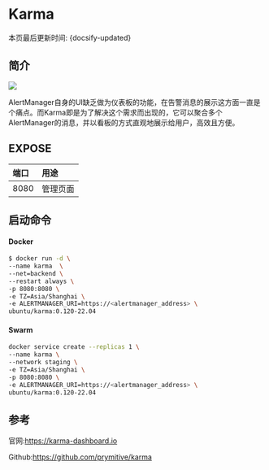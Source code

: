 # Karma

本页最后更新时间: {docsify-updated}

## 简介

![](karma.png)

AlertManager自身的UI缺乏做为仪表板的功能，在告警消息的展示这方面一直是个痛点。而Karma即是为了解决这个需求而出现的，它可以聚合多个AlertManager的消息，并以看板的方式直观地展示给用户，高效且方便。

## EXPOSE

| 端口 | 用途 |
| :--- | :--- |
| 8080 | 管理页面 |



## 启动命令

<!-- tabs:start -->

#### **Docker**

```bash
$ docker run -d \
--name karma  \
--net=backend \
--restart always \
-p 8080:8080 \
-e TZ=Asia/Shanghai \
-e ALERTMANAGER_URI=https://<alertmanager_address> \
ubuntu/karma:0.120-22.04
```



#### **Swarm**

```bash
docker service create --replicas 1 \
--name karma \
--network staging \
-e TZ=Asia/Shanghai \
-p 8080:8080 \
-e ALERTMANAGER_URI=https://<alertmanager_address> \
ubuntu/karma:0.120-22.04
```




<!-- tabs:end -->



## 参考

官网:https://karma-dashboard.io

Github:https://github.com/prymitive/karma

